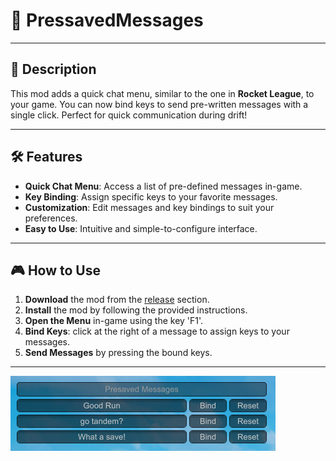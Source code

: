 # 🚀 **PressavedMessages**

---

## 📝 **Description**

This mod adds a quick chat menu, similar to the one in **Rocket League**, to your game. You can now bind keys to send pre-written messages with a single click. Perfect for quick communication during drift!

---

## 🛠️ **Features**

- **Quick Chat Menu**: Access a list of pre-defined messages in-game.
- **Key Binding**: Assign specific keys to your favorite messages.
- **Customization**: Edit messages and key bindings to suit your preferences.
- **Easy to Use**: Intuitive and simple-to-configure interface.

---

## 🎮 **How to Use**

1. **Download** the mod from the [release](https://github.com/Hxplan/PresavedMessages/releases/tag/v1.0.0) section.
2. **Install** the mod by following the provided instructions.
3. **Open the Menu** in-game using the key 'F1'.
4. **Bind Keys**: click at the right of a message to assign keys to your messages.
5. **Send Messages** by pressing the bound keys.

---
![Image](https://github.com/Hxplan/PresavedMessages/blob/main/presmess.png)
